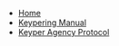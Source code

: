 - [Home](README.md "Keypering")
- [Keypering Manual](manual.md "Keypering Manual")
- [Keyper Agency Protocol](protocol.md "Keyper Protocol")
